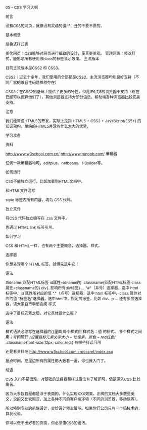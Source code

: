05 - CSS 学习大纲

前言

没有CSS的网页，就像没有灵魂的僵尸，丑的不要不要的。

基本概念

层叠式样式表

美化网页：CSS能够对网页进行细致的设计，使其更美观。
管理网页：修改样式，能影响所有使用该class的标签显示效果。
主流版本

目前主流版本是CSS2 和 CSS3。

CSS2：过去十余年，我们使用的全部都是CSS2，主流浏览器均能良好支持（不同厂家的兼容性问题依然存在）

CSS3：在CSS2的基础上提供了更多的特性，但是IE6,7,8的浏览器不支持（现在已经可以抛弃他们了），其他浏览器支持大部分语法，移动端各种浏览器比较完美支持。

注意

我们经常说HTML5的开发，实际上是指 HTML5 + CSS3 + JavaScript(ES5+) 的知识架构，单纯的HTML5并没有什么太大的优势。

学习准备

资料

http://www.w3school.com.cn/
http://www.runoob.com/
编辑器

任何一款编辑器均可，editplus、netbeans、HBuilder等。

如何运行

CSS不能独立运行，比如加载到HTML文档中。

和HTML文件混写

<head>
	<meta charset="utf-8" />
	<style>
		body{font-size:12px;}
	</style>
</head>
style 标签内所有内容，均为 CSS 代码。

独立文件

将CSS 代码独立编写在 .css 文件中。

再通过 HTML link 标签引用。

<link href='xxx.css' rel='stylesheet' type='text/css'>
如何学习

CSS 和 HTML一样，也有两个主要概念，选择器、样式。

选择器

你想处理哪个 HTML 标签，就得先选中它！

语法

#idname{匹配HTML标签 id属性=idname的}
.classname{匹配HTML标签 class属性=classname的}
div{..影响所有div标签}
...
"#"（井号）选择器，选中 html 标签中，id 属性所对应的值
"."（点号）选择器，选中 html 标签中，class 属性对应的值
"标签名"选择器，选中html中，指定的标签，比如 div、p ...
还有多层选择器，请大家自行手册查阅
样式

选中了目标元素之后，对它具体做什么呢？

语法

样式语法必须写在选择器的{}里面
每个样式用 样式名：值 的格式。
多个样式之间用；号间隔开
/*设置目标元素文字大小 = 12像素，颜色 = red红色*/
.classname{font-size:12px; color:red;}
有哪些样式可用

还是看资料吧 http://www.w3school.com.cn/cssref/index.asp

抽点时间，把里边所有的属性都大致看一遍，你也就入门了。

结语

CSS 入门不是很难，对基础的选择器和样式语法有了解即可，但是深入CSS 比较痛苦。

因为大多数教程都是浮于表面的，什么实现XXX效果。正牌的文档大多数是英文，说的又比较晦涩，加上各种不同的客户端环境（不同的浏览器，移动端等）。

所以特别专业的前端设计，交给设计师去做吧。如果你们公司只有一个搞技术的，算我没说。

你可以做不出好看的页面，但必须懂CSS的语法。
